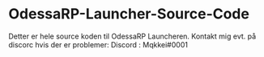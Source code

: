 # OdessaRP-Launcher-Source-Code
Detter er hele source koden til OdessaRP Launcheren.
Kontakt mig evt. på discorc hvis der er problemer:
Discord : Mqkkei#0001
